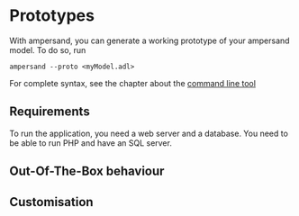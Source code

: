 # Prototypes

With ampersand, you can generate a working prototype of your ampersand model. To do so, run 

```
ampersand --proto <myModel.adl>
```
For complete syntax, see the chapter about the [command line tool](commandLineTool/commandlinetool.md#Syntax)


## Requirements

To run the application, you need a web server and a database. You need to be able to run PHP and have an SQL server. 

## Out-Of-The-Box behaviour


## Customisation

